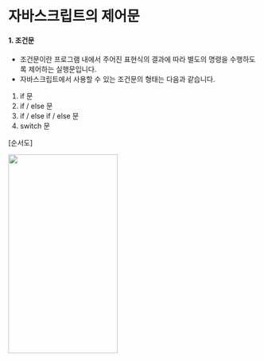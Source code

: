 # 자바스크립트의 제어문


#### 1. 조건문
- 조건문이란 프로그램 내에서 주어진 표현식의 결과에 따라 별도의 명령을 수행하도록 제어하는 실행문입니다.
- 자바스크립트에서 사용할 수 있는 조건문의 형태는 다음과 같습니다.
1. if 문
2. if / else 문
3. if / else if / else 문
4. switch 문

[순서도]

<img src="https://user-images.githubusercontent.com/84302546/198541457-01ea9e7f-b67d-4572-a97f-cf4a06f1c66e.png" width="220" height="400"/>
